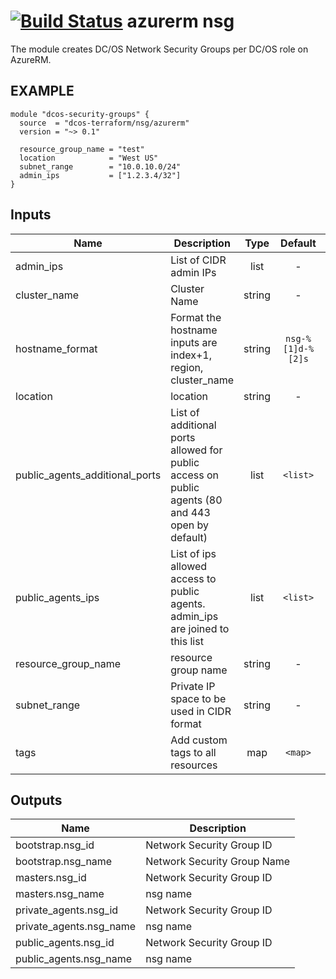 [![Build Status](https://jenkins-terraform.mesosphere.com/service/dcos-terraform-jenkins/job/dcos-terraform/job/terraform-azurerm-nsg/job/master/badge/icon)](https://jenkins-terraform.mesosphere.com/service/dcos-terraform-jenkins/job/dcos-terraform/job/terraform-azurerm-nsg/job/master/)
azurerm nsg
===========
The module creates DC/OS Network Security Groups per DC/OS role on AzureRM.

EXAMPLE
-------

```hcl
module "dcos-security-groups" {
  source  = "dcos-terraform/nsg/azurerm"
  version = "~> 0.1"

  resource_group_name = "test"
  location            = "West US"
  subnet_range        = "10.0.10.0/24"
  admin_ips           = ["1.2.3.4/32"]
}
```


## Inputs

| Name | Description | Type | Default | Required |
|------|-------------|:----:|:-----:|:-----:|
| admin_ips | List of CIDR admin IPs | list | - | yes |
| cluster_name | Cluster Name | string | - | yes |
| hostname_format | Format the hostname inputs are index+1, region, cluster_name | string | `nsg-%[1]d-%[2]s` | no |
| location | location | string | - | yes |
| public_agents_additional_ports | List of additional ports allowed for public access on public agents (80 and 443 open by default) | list | `<list>` | no |
| public_agents_ips | List of ips allowed access to public agents. admin_ips are joined to this list | list | `<list>` | no |
| resource_group_name | resource group name | string | - | yes |
| subnet_range | Private IP space to be used in CIDR format | string | - | yes |
| tags | Add custom tags to all resources | map | `<map>` | no |

## Outputs

| Name | Description |
|------|-------------|
| bootstrap.nsg_id | Network Security Group ID |
| bootstrap.nsg_name | Network Security Group Name |
| masters.nsg_id | Network Security Group ID |
| masters.nsg_name | nsg name |
| private_agents.nsg_id | Network Security Group ID |
| private_agents.nsg_name | nsg name |
| public_agents.nsg_id | Network Security Group ID |
| public_agents.nsg_name | nsg name |


